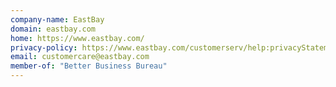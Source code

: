 ```yaml
---
company-name: EastBay
domain: eastbay.com
home: https://www.eastbay.com/
privacy-policy: https://www.eastbay.com/customerserv/help:privacyStatement/
email: customercare@eastbay.com
member-of: "Better Business Bureau"
---
```





